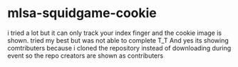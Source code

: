 # mlsa-squidgame-cookie
i tried a lot but it can only track your index finger and the cookie image is shown.
tried my best but was not able to complete T_T
And yes its showing comtributers because i cloned the repository instead of downloading during event
so the repo creators are shown as contributers
